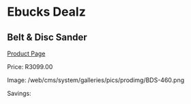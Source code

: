 
# Ebucks Dealz
## Belt & Disc Sander
[Product Page](https://www.ebucks.com/web/shop/productSelected.do?prodId=1198291913&catId=336131693)

Price: R3099.00

Image: /web/cms/system/galleries/pics/prodimg/BDS-460.png

Savings: 


	